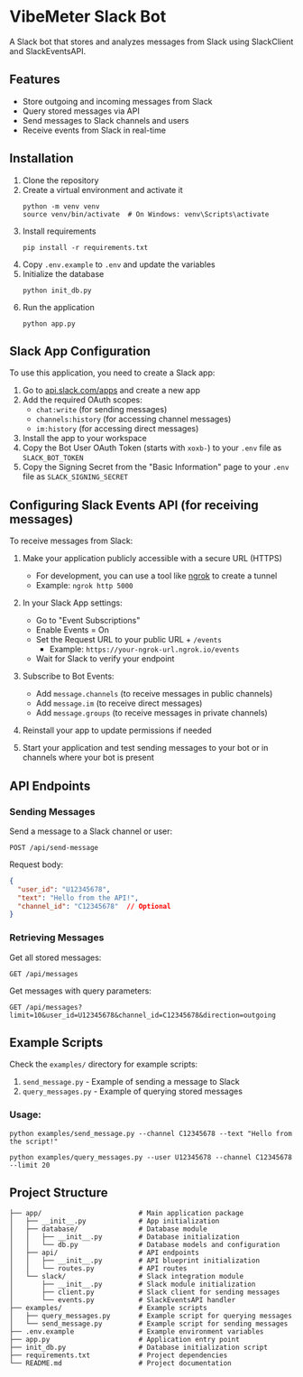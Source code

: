# VibeMeter Slack Bot

A Slack bot that stores and analyzes messages from Slack using SlackClient and SlackEventsAPI.

## Features

- Store outgoing and incoming messages from Slack
- Query stored messages via API
- Send messages to Slack channels and users
- Receive events from Slack in real-time

## Installation

1. Clone the repository
2. Create a virtual environment and activate it
   ```
   python -m venv venv
   source venv/bin/activate  # On Windows: venv\Scripts\activate
   ```
3. Install requirements
   ```
   pip install -r requirements.txt
   ```
4. Copy `.env.example` to `.env` and update the variables
5. Initialize the database
   ```
   python init_db.py
   ```
6. Run the application
   ```
   python app.py
   ```

## Slack App Configuration

To use this application, you need to create a Slack app:

1. Go to [api.slack.com/apps](https://api.slack.com/apps) and create a new app
2. Add the required OAuth scopes:
   - `chat:write` (for sending messages)
   - `channels:history` (for accessing channel messages)
   - `im:history` (for accessing direct messages)
3. Install the app to your workspace
4. Copy the Bot User OAuth Token (starts with `xoxb-`) to your `.env` file as `SLACK_BOT_TOKEN`
5. Copy the Signing Secret from the "Basic Information" page to your `.env` file as `SLACK_SIGNING_SECRET`

## Configuring Slack Events API (for receiving messages)

To receive messages from Slack:

1. Make your application publicly accessible with a secure URL (HTTPS)
   - For development, you can use a tool like [ngrok](https://ngrok.com/) to create a tunnel
   - Example: `ngrok http 5000`

2. In your Slack App settings:
   - Go to "Event Subscriptions"
   - Enable Events = On
   - Set the Request URL to your public URL + `/events` 
     - Example: `https://your-ngrok-url.ngrok.io/events`
   - Wait for Slack to verify your endpoint

3. Subscribe to Bot Events:
   - Add `message.channels` (to receive messages in public channels)
   - Add `message.im` (to receive direct messages)
   - Add `message.groups` (to receive messages in private channels)

4. Reinstall your app to update permissions if needed

5. Start your application and test sending messages to your bot or in channels where your bot is present

## API Endpoints

### Sending Messages

Send a message to a Slack channel or user:

```
POST /api/send-message
```

Request body:
```json
{
  "user_id": "U12345678",
  "text": "Hello from the API!",
  "channel_id": "C12345678"  // Optional
}
```

### Retrieving Messages

Get all stored messages:

```
GET /api/messages
```

Get messages with query parameters:

```
GET /api/messages?limit=10&user_id=U12345678&channel_id=C12345678&direction=outgoing
```

## Example Scripts

Check the `examples/` directory for example scripts:

1. `send_message.py` - Example of sending a message to Slack
2. `query_messages.py` - Example of querying stored messages

### Usage:

```
python examples/send_message.py --channel C12345678 --text "Hello from the script!"
```

```
python examples/query_messages.py --user U12345678 --channel C12345678 --limit 20
```

## Project Structure

```
├── app/                        # Main application package
│   ├── __init__.py             # App initialization
│   ├── database/               # Database module
│   │   ├── __init__.py         # Database initialization
│   │   └── db.py               # Database models and configuration
│   ├── api/                    # API endpoints
│   │   ├── __init__.py         # API blueprint initialization
│   │   └── routes.py           # API routes
│   └── slack/                  # Slack integration module
│       ├── __init__.py         # Slack module initialization
│       ├── client.py           # Slack client for sending messages
│       └── events.py           # SlackEventsAPI handler
├── examples/                   # Example scripts
│   ├── query_messages.py       # Example script for querying messages 
│   └── send_message.py         # Example script for sending messages
├── .env.example                # Example environment variables
├── app.py                      # Application entry point
├── init_db.py                  # Database initialization script
├── requirements.txt            # Project dependencies
└── README.md                   # Project documentation
```